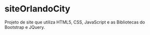 # siteOrlandoCity
Projeto de site que utiliza HTML5, CSS, JavaScript e as Bibliotecas do Bootstrap e JQuery.
